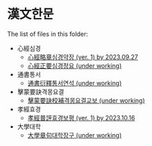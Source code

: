 # 漢文한문

The list of files in this folder:

* 心經심경
  * [心經略章심경약장 (ver. 1) by 2023.09.27](simgyoung_v1.md)
  * [心經正要심경정요 (under working)](simgyoung.md)
* 通書통서
  * [通書衍釋통서연석 (under working)](tongseo.md)
* 擊蒙要訣격몽요결
  * [擊蒙要訣校補격몽요결교보 (under working)](gyukmong.md)
* 孝經효경
  * [孝經普評효경보평 (ver. 1) by 2023.10.16](hyogyoung.md)
* 大學대학
  * [大學章句대학장구 (under working)](daehak.md)


